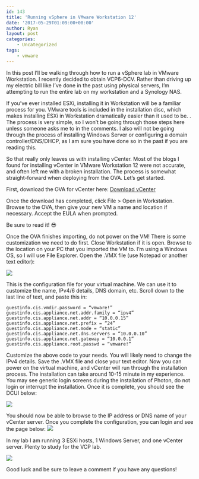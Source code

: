 ```yaml
---
id: 143
title: 'Running vSphere in VMware Workstation 12'
date: '2017-05-29T01:09:00+00:00'
author: Ryan
layout: post
categories:
    - Uncategorized
tags:
    - vmware
---
```


In this post I’ll be walking through how to run a vSphere lab in VMware Workstation. I recently decided to obtain VCP6-DCV. Rather than driving up my electric bill like I’ve done in the past using physical servers, I’m attempting to run the entire lab on my workstation and a Synology NAS.

If you’ve ever installed ESXi, installing it in Workstation will be a familiar process for you. VMware tools is included in the installation disc, which makes installing ESXi in Workstation dramatically easier than it used to be. . The process is very simple, so I won’t be going through those steps here unless someone asks me to in the comments. I also will not be going through the process of installing Windows Server or configuring a domain controller/DNS/DHCP, as I am sure you have done so in the past if you are reading this.

So that really only leaves us with installing vCenter. Most of the blogs I found for installing vCenter in VMware Workstation 12 were not accurate, and often left me with a broken installation. The process is somewhat straight-forward when deploying from the OVA. Let’s get started.

First, download the OVA for vCenter here: [Download vCenter](https://my.vmware.com/web/vmware/details?productId=614&downloadGroup=VC650)

Once the download has completed, click File &gt; Open in Workstation. Browse to the OVA, then give your new VM a name and location if necessary. Accept the EULA when prompted.

Be sure to read it! 😎

Once the OVA finishes importing, do not power on the VM! There is some customization we need to do first. Close Workstation if it is open. Browse to the location on your PC that you imported the VM to. I’m using a Windows OS, so I will use File Explorer. Open the .VMX file (use Notepad or another text editor):

[![](https://rnemeth90.github.io/wp-content/uploads/2017/05/2017-05-28_21h00_04.png)](https://rnemeth90.github.io/wp-content/uploads/2017/05/2017-05-28_21h00_04.png)

This is the configuration file for your virtual machine. We can use it to customize the name, IPv4/6 details, DNS domain, etc. Scroll down to the last line of text, and paste this in:

~~~shell
guestinfo.cis.vmdir.password = “vmware!”
guestinfo.cis.appliance.net.addr.family = “ipv4”
guestinfo.cis.appliance.net.addr = “10.0.0.15”
guestinfo.cis.appliance.net.prefix = “24”
guestinfo.cis.appliance.net.mode = “static”
guestinfo.cis.appliance.net.dns.servers = “10.0.0.10”
guestinfo.cis.appliance.net.gateway = “10.0.0.1”
guestinfo.cis.appliance.root.passwd = “vmware!”
~~~

Customize the above code to your needs. You will likely need to change the IPv4 details. Save the .VMX file and close your text editor. Now you can power on the virtual machine, and vCenter will run through the installation process. The installation can take around 10-15 minute in my experience. You may see generic login screens during the installation of Photon, do not login or interrupt the installation. Once it is complete, you should see the DCUI below:

[![](https://rnemeth90.github.io/wp-content/uploads/2017/05/2017-05-24_10h11_00.png)](https://rnemeth90.github.io/wp-content/uploads/2017/05/2017-05-24_10h11_00.png)

You should now be able to browse to the IP address or DNS name of your vCenter server. Once you complete the configuration, you can login and see the page below:
[![](https://rnemeth90.github.io/wp-content/uploads/2017/05/2017-05-24_10h10_39.png)](https://rnemeth90.github.io/wp-content/uploads/2017/05/2017-05-24_10h10_39.png)

In my lab I am running 3 ESXi hosts, 1 Windows Server, and one vCenter server. Plenty to study for the VCP lab.

[![](https://rnemeth90.github.io/wp-content/uploads/2017/05/2017-05-24_10h11_31.png)](https://rnemeth90.github.io/wp-content/uploads/2017/05/2017-05-24_10h11_31.png)

Good luck and be sure to leave a comment if you have any questions!